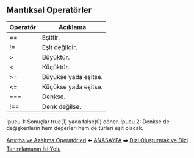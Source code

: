 ## Mantıksal Operatörler

| Operatör | Açıklama |
|----|----|
| \== | Eşittir. |
| \!= | Eşit değildir. |
| \> | Büyüktür. |
| \< | Küçüktür. |
| \>= | Büyükse yada eşitse. |
| \<= | Küçükse yada eşitse. |
| \=== | Denkse. |
| \!== | Denk değilse. |

İpucu 1: Sonuçlar true(1) yada false(0) döner.
İpucu 2: Denkse de değişkenlerin hem değerleri hem de türleri eşit olacak.


[Artırma ve Azaltma Operatörleri](https://github.com/yeniceri1453/Ubuntu-Php/blob/master/notlar/artirma_azaltma.md) :arrow_left: [ANASAYFA](https://github.com/yeniceri1453/Ubuntu-Php/tree/master/php) :arrow_right: [Dizi Oluşturmak ve Dizi Tanımlamanın İki Yolu](https://github.com/yeniceri1453/Ubuntu-Php/blob/master/notlar/diziler.md)
